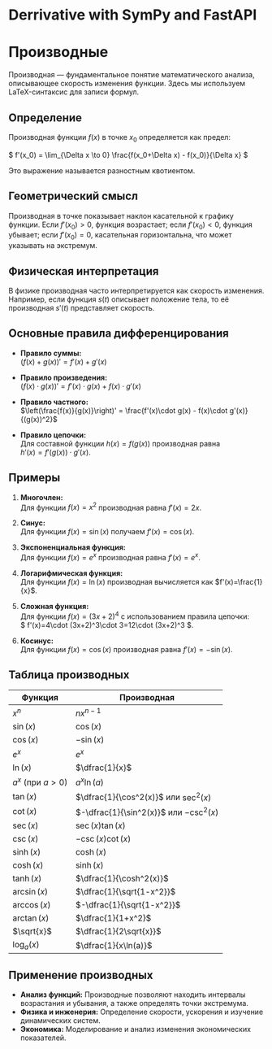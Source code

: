# Derrivative with SymPy and FastAPI

# Производные

Производная — фундаментальное понятие математического анализа, описывающее скорость изменения функции. Здесь мы используем LaTeX-синтаксис для записи формул.

## Определение

Производная функции $f(x)$ в точке $x_0$ определяется как предел:
 
$ f'(x_0) = \lim_{\Delta x \to 0} \frac{f(x_0+\Delta x) - f(x_0)}{\Delta x} $

Это выражение называется разностным квотиентом.

## Геометрический смысл

Производная в точке показывает наклон касательной к графику функции. Если $f'(x_0) > 0$, функция возрастает; если $f'(x_0) < 0$, функция убывает; если $f'(x_0) = 0$, касательная горизонтальна, что может указывать на экстремум.

## Физическая интерпретация

В физике производная часто интерпретируется как скорость изменения. Например, если функция $s(t)$ описывает положение тела, то её производная $s'(t)$ представляет скорость.

## Основные правила дифференцирования

- **Правило суммы:**  
    $(f(x)+g(x))' = f'(x)+g'(x)$

- **Правило произведения:**  
    $(f(x)\cdot g(x))' = f'(x)\cdot g(x) + f(x)\cdot g'(x)$

- **Правило частного:**  
    $\left(\frac{f(x)}{g(x)}\right)' = \frac{f'(x)\cdot g(x) - f(x)\cdot g'(x)}{(g(x))^2}$

- **Правило цепочки:**  
    Для составной функции $h(x)=f(g(x))$ производная равна  
    $h'(x)=f'(g(x))\cdot g'(x)$.

## Примеры

1. **Многочлен:**  
   Для функции $f(x)=x^2$ производная равна $f'(x)=2x$.

2. **Синус:**  
   Для функции $f(x)=\sin(x)$ получаем $f'(x)=\cos(x)$.

3. **Экспоненциальная функция:**  
   Для функции $f(x)=e^x$ производная равна $f'(x)=e^x$.

4. **Логарифмическая функция:**  
   Для функции $f(x)=\ln(x)$ производная вычисляется как $f'(x)=\frac{1}{x}$.

5. **Сложная функция:**  
   Для функции $f(x)=(3x+2)^4$ с использованием правила цепочки:  
   $ f'(x)=4\cdot (3x+2)^3\cdot 3=12\cdot (3x+2)^3 $.

6. **Косинус:**  
   Для функции $f(x)=\cos(x)$ производная равна $f'(x)=-\sin(x)$.

## Таблица производных

| Функция                          | Производная                                               |
|----------------------------------|-----------------------------------------------------------|
| $x^n$                          | $nx^{n-1}$                                                |
| $\sin(x)$                      | $\cos(x)$                                                 |
| $\cos(x)$                      | $-\sin(x)$                                                |
| $e^x$                          | $e^x$                                                     |
| $\ln(x)$                       | $\dfrac{1}{x}$                                            |
| $a^x$ (при $a>0$)               | $a^x\ln(a)$                                               |
| $\tan(x)$                      | $\dfrac{1}{\cos^2(x)}$ или $\sec^2(x)$                     |
| $\cot(x)$                      | $-\dfrac{1}{\sin^2(x)}$ или $-\csc^2(x)$                   |
| $\sec(x)$                      | $\sec(x)\tan(x)$                                           |
| $\csc(x)$                      | $-\csc(x)\cot(x)$                                          |
| $\sinh(x)$                     | $\cosh(x)$                                                |
| $\cosh(x)$                     | $\sinh(x)$                                                |
| $\tanh(x)$                     | $\dfrac{1}{\cosh^2(x)}$                                    |
| $\arcsin(x)$                   | $\dfrac{1}{\sqrt{1-x^2}}$                                   |
| $\arccos(x)$                   | $-\dfrac{1}{\sqrt{1-x^2}}$                                  |
| $\arctan(x)$                   | $\dfrac{1}{1+x^2}$                                         |
| $\sqrt{x}$                     | $\dfrac{1}{2\sqrt{x}}$                                     |
| $\log_a(x)$                    | $\dfrac{1}{x\ln(a)}$                                        |


## Применение производных

- **Анализ функций:** Производные позволяют находить интервалы возрастания и убывания, а также определять точки экстремума.
- **Физика и инженерия:** Определение скорости, ускорения и изучение динамических систем.
- **Экономика:** Моделирование и анализ изменения экономических показателей.
